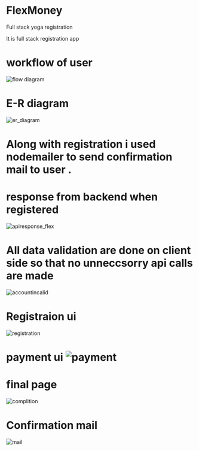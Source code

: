 # FlexMoney
Full stack yoga registration

It is full stack registration app 

# workflow of user

![flow diagram](https://user-images.githubusercontent.com/64638825/207106511-3dae3131-c99c-4273-95c7-e342a020b8cf.jpg)

# E-R diagram 

![er_diagram](https://user-images.githubusercontent.com/64638825/207106574-24a969b6-ddd0-4564-aef3-85ab51502af5.jpg)

# Along with registration i used nodemailer to send confirmation mail to user .

# response from backend when registered
![apiresponse_flex](https://user-images.githubusercontent.com/64638825/207106785-9bb58540-596c-43a8-a4ef-a932b796e64c.jpg)

# All data validation are done on client side so that no unneccsorry api calls are made 
![accountincalid](https://user-images.githubusercontent.com/64638825/207107511-4f721607-7d61-45bd-89a6-691a31eb090f.jpg)

# Registraion ui 
![registration](https://user-images.githubusercontent.com/64638825/207109951-772a5984-6c88-4aa0-8d2d-78e28979476c.jpg)

# payment ui ![payment](https://user-images.githubusercontent.com/64638825/207110014-2028415c-348e-4422-a6a9-bb1781e29f73.jpg)

# final page
![complition](https://user-images.githubusercontent.com/64638825/207110053-05afb35f-816a-40fa-bf78-c85ba87a0373.jpg)

# Confirmation mail
![mail](https://user-images.githubusercontent.com/64638825/207107089-9f3b56e2-19e7-40a6-a6e1-490549d943de.jpg)
